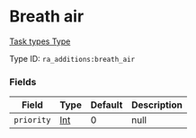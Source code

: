 # Breath air
[Task types Type](../task_types_types.md)

Type ID: `ra_additions:breath_air`
### Fields
Field | Type | Default | Description
------|------|---------|-------------
`priority` | [Int](../data_types/int.md) | 0 | null

